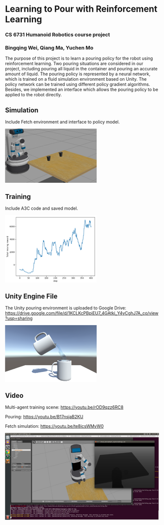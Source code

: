 # Learning to Pour with Reinforcement Learning
### CS 6731 Humanoid Robotics course project
### Bingqing Wei, Qiang Ma, Yuchen Mo

The purpose of this project is to learn a pouring policy for the robot using reinforcement learning. Two pouring situations are considered in our project, including pouring all liquid in the container and pouring an accurate amount of liquid. The pouring policy is represented by a neural network, which is trained on a fluid simulation environment based on Unity. The policy network can be trained using different policy gradient algorithms. Besides, we implemented an interface which allows the pouring policy to be applied to the robot directly.

## Simulation
Include Fetch environment and interface to policy model.

<img src="figure/fetch.png" width="300">

## Training
Include A3C code and saved model.

<img src="figure/train.png" width="300">

## Unity Engine File
The Unity pouring environment is uploaded to Google Drive:
https://drive.google.com/file/d/1KCLKcPBpiEU7_4GAtki_Y4yCghJ7A_co/view?usp=sharing

<img src="figure/pouring.png" width="300">


##  Video
Multi-agent training scene:
https://youtu.be/rOD9qzz6RC8

Pouring:
https://youtu.be/B17nsjaB2KU

Fetch simulation:
https://youtu.be/te8icsWMvW0

<img src="figure/doit.png" width="600">
